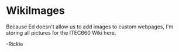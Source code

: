 # WikiImages

Because Ed doesn't allow us to add images to custom webpages, I'm storing all pictures for the ITEC660 Wiki here.

-Rickie
